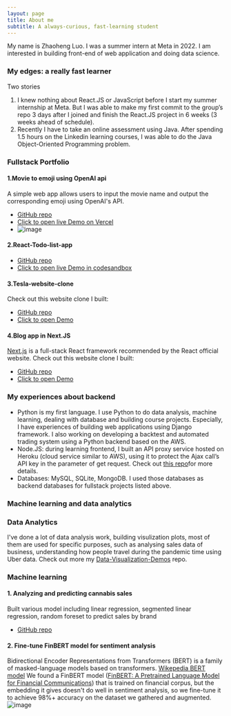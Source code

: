 ```yaml
---
layout: page
title: About me
subtitle: A always-curious, fast-learning student
---
```


My name is Zhaoheng Luo. I was a summer intern at Meta in 2022. I am interested in building front-end of web application and doing data science.

### My edges: a really fast learner
Two stories

1.	I knew nothing about React.JS or JavaScript before I start my summer internship at Meta. But I was able to make my first commit to the group’s repo 3 days after I joined and finish the React.JS project in 6 weeks (3 weeks ahead of schedule).
2.	Recently I have to take an online assessment using Java. After spending 1.5 hours on the Linkedin learning courses, I was able to do the Java Object-Oriented Programming problem.

### Fullstack Portfolio

#### 1.Movie to emoji using OpenAI api
A simple web app allows users to input the movie name and output the corresponding emoji using OpenAI's API.
- [GitHub repo](https://github.com/frank-1150/chatGPT-movie-to-emoji)
- [Click to open live Demo on Vercel](https://chat-gpt-movie-to-emoji.vercel.app/)
- ![image](https://user-images.githubusercontent.com/76094159/233688522-f0518110-12a3-4dd5-a25b-7667c2c5f722.png)

#### 2.React-Todo-list-app
- [GitHub repo](https://github.com/frank-1150/React-Todo-list-app)
- [Click to open live Demo in codesandbox](https://codesandbox.io/s/github/frank-1150/React-Todo-list-app)

#### 3.Tesla-website-clone
Check out this website clone I built:
- [GitHub repo](https://github.com/frank-1150/Tesla-website-clone)
- [Click to open Demo](https://frank-1150.github.io/)

#### 4.Blog app in Next.JS
[Next.js](https://nextjs.org/) is a full-stack React framework recommended by the React official website.
Check out this website clone I built:
- [GitHub repo](https://github.com/frank-1150/nextjs-blog-app)
- [Click to open Demo](https://nextjs-blog-app-eosin-seven.vercel.app/)

### My experiences about backend
-	Python is my first language. I use Python to do data analysis, machine learning, dealing with database and building course projects. Especially, I have experiences of building web applications using Django framework. I also working on developing a backtest and automated trading system using a Python backend based on the AWS.
-	Node.JS: during learning frontend, I built an API proxy service hosted on Heroku (cloud service similar to AWS), using it to protect the Ajax call’s API key in the parameter of get request. Check out [this repo](https://github.com/frank-1150/Explore-California )for more details. 
-	Databases: MySQL, SQLite, MongoDB. I used those databases as backend databases for fullstack projects listed above.

### Machine learning and data analytics
### Data Analytics
I've done a lot of data analysis work, building visulization plots, most of them are used for specific purposes, such as analysing sales data of business, understanding how people travel during the pandemic time using Uber data. 
Check out more my [Data-Visualization-Demos](https://github.com/frank-1150/Data-Visualization-Demos) repo.

### Machine learning
#### 1. Analyzing and predicting cannabis sales
Built various model including linear regression, segmented linear regression, random foreset to predict sales by brand
- [GitHub repo](https://github.com/frank-1150/CS-148M-Project-3)

#### 2. Fine-tune FinBERT model for sentiment analysis
Bidirectional Encoder Representations from Transformers (BERT) is a family of masked-language models based on transformers. [Wikepedia BERT model](https://en.wikipedia.org/wiki/BERT_(language_model))
We found a FinBERT model ([FinBERT: A Pretrained Language Model for Financial Communications](https://arxiv.org/abs/2006.08097)) that is trained on financial corpus, but the embedding it gives doesn't do well in sentiment analysis, so we fine-tune it to achieve 98%+ accuracy on the dataset we gathered and augmented.
![image](https://user-images.githubusercontent.com/76094159/233698481-910a8c85-5f80-4159-a9a8-109942d02f16.png)










